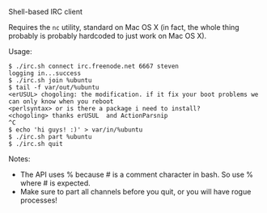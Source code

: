 Shell-based IRC client

Requires the `nc` utility, standard on Mac OS X (in fact, the whole thing probably is probably hardcoded to just work on Mac OS X).

Usage:

	$ ./irc.sh connect irc.freenode.net 6667 steven
	logging in...success
	$ ./irc.sh join %ubuntu
	$ tail -f var/out/%ubuntu
	<erUSUL> chogoling: the modification. if it fix your boot problems we can only know when you reboot
	<perlsyntax> or is there a package i need to install?
	<chogoling> thanks erUSUL  and ActionParsnip
	^C
	$ echo 'hi guys! :)' > var/in/%ubuntu
	$ ./irc.sh part %ubuntu
	$ ./irc.sh quit

Notes:

* The API uses % because # is a comment character in bash. So use % where # is expected.
* Make sure to part all channels before you quit, or you will have rogue processes!